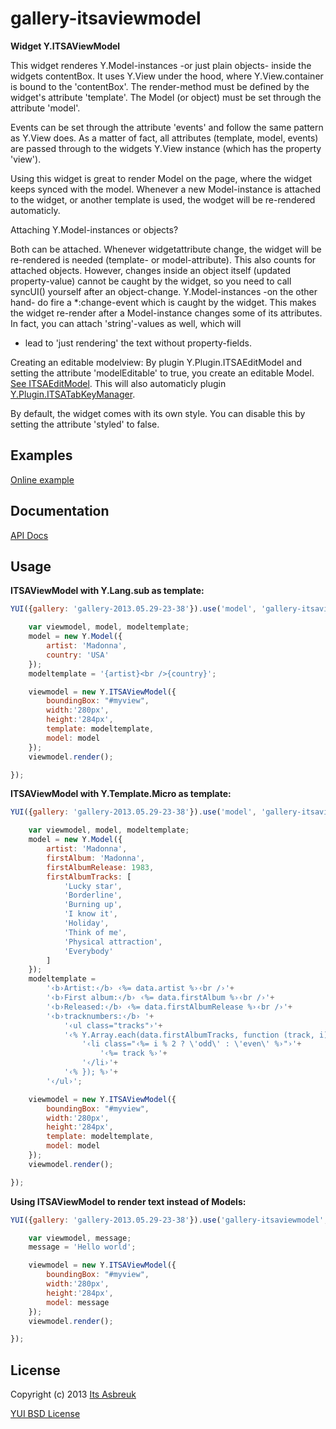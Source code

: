 gallery-itsaviewmodel
=====================


<b>Widget Y.ITSAViewModel</b>

This widget renderes Y.Model-instances -or just plain objects- inside the widgets contentBox.
It uses Y.View under the hood, where Y.View.container is bound to the 'contentBox'. The render-method must be defined
by the widget's attribute 'template'. The Model (or object) must be set through the attribute 'model'.


Events can be set through the attribute 'events' and follow the same pattern as Y.View does. As a matter of fact, all attributes
(template, model, events) are passed through to the widgets Y.View instance (which has the property 'view').


Using this widget is great to render Model on the page, where the widget keeps synced with the model. Whenever a new Model-instance
is attached to the widget, or another template is used, the wodget will be re-rendered automaticly.


Attaching Y.Model-instances or objects?

Both can be attached. Whenever widgetattribute change, the widget will be re-rendered is needed (template- or model-attribute). This also
counts for attached objects. However, changes inside an object itself (updated property-value) cannot be caught by the widget, so you need
to call syncUI() yourself after an object-change. Y.Model-instances -on the other hand- do fire a *:change-event which is caught by the widget.
This makes the widget re-render after a Model-instance changes some of its attributes. In fact, you can attach 'string'-values as well, which will
 * lead to 'just rendering' the text without property-fields.


Creating an editable modelview:
By plugin Y.Plugin.ITSAEditModel and setting the attribute 'modelEditable' to true, you create an editable Model.
[See ITSAEditModel](../gallery-itsaeditmodel). This will also automaticly plugin [Y.Plugin.ITSATabKeyManager](../gallery-itsatabkeymanager).


By default, the widget comes with its own style. You can disable this by setting the attribute 'styled' to false.


Examples
--------
[Online example](http://projects.itsasbreuk.nl/examples/itsaviewmodel/index.html)

Documentation
--------------
[API Docs](http://projects.itsasbreuk.nl/apidocs/classes/ITSAViewModel.html)

Usage
-----

<b>ITSAViewModel with Y.Lang.sub as template:</b>
```js
YUI({gallery: 'gallery-2013.05.29-23-38'}).use('model', 'gallery-itsaviewmodel', function(Y) {

    var viewmodel, model, modeltemplate;
    model = new Y.Model({
        artist: 'Madonna',
        country: 'USA'
    });
    modeltemplate = '{artist}<br />{country}';

    viewmodel = new Y.ITSAViewModel({
        boundingBox: "#myview",
        width:'280px',
        height:'284px',
        template: modeltemplate,
        model: model
    });
    viewmodel.render();

});
```

<b>ITSAViewModel with Y.Template.Micro as template:</b>
```js
YUI({gallery: 'gallery-2013.05.29-23-38'}).use('model', 'gallery-itsaviewmodel', function(Y) {

    var viewmodel, model, modeltemplate;
    model = new Y.Model({
        artist: 'Madonna',
        firstAlbum: 'Madonna',
        firstAlbumRelease: 1983,
        firstAlbumTracks: [
            'Lucky star',
            'Borderline',
            'Burning up',
            'I know it',
            'Holiday',
            'Think of me',
            'Physical attraction',
            'Everybody'
        ]
    });
    modeltemplate =
        '‹b›Artist:‹/b› ‹%= data.artist %›‹br /›'+
        '‹b›First album:‹/b› ‹%= data.firstAlbum %›‹br /›'+
        '‹b›Released:‹/b› ‹%= data.firstAlbumRelease %›‹br /›'+
        '‹b›tracknumbers:‹/b› '+
            '‹ul class="tracks"›'+
            '‹% Y.Array.each(data.firstAlbumTracks, function (track, i) { %›'+
                '‹li class="‹%= i % 2 ? \'odd\' : \'even\' %›"›'+
                    '‹%= track %›'+
                '‹/li›'+
            '‹% }); %›'+
        '‹/ul›';

    viewmodel = new Y.ITSAViewModel({
        boundingBox: "#myview",
        width:'280px',
        height:'284px',
        template: modeltemplate,
        model: model
    });
    viewmodel.render();

});
```

<b>Using ITSAViewModel to render text instead of Models:</b>
```js
YUI({gallery: 'gallery-2013.05.29-23-38'}).use('gallery-itsaviewmodel', function(Y) {

    var viewmodel, message;
    message = 'Hello world';

    viewmodel = new Y.ITSAViewModel({
        boundingBox: "#myview",
        width:'280px',
        height:'284px',
        model: message
    });
    viewmodel.render();

});
```

License
-------

Copyright (c) 2013 [Its Asbreuk](http://http://itsasbreuk.nl)

[YUI BSD License](http://developer.yahoo.com/yui/license.html)
